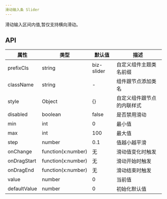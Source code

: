 ```yaml
---
滑动输入条 Slider
---
```


滑动输入区间内值,暂仅支持横向滑动。

## API
| 属性      | 类型    | 默认值       | 描述         |
|----------|---------|------------|--------------|
|prefixCls |string   |biz-slider  | 自定义组件主题类名前缀|
|className | string  |-           |组件跟节点添加类名|
|style|Object|{}|自定义组件跟节点的内联样式|
|disabled|boolean|false|是否禁用滑动|
|min|int|0|最小值|
|max|int|100|最大值|
|step|number|0.1|值越小越平滑|
|onChange|function(x:number)|无|滑动值变化时触发|
|onDragStart|function(x:number)|无|滑动开始时触发|
|onDragEnd|function(x:number)|无|滑动结束时触发|
|value|number|0|当前值|
|defaultValue|number|0|初始化默认值|
